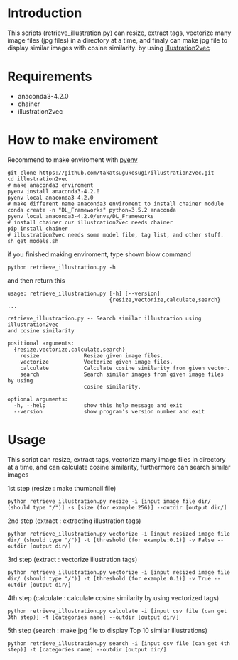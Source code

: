 # Introduction

This scripts (retrieve_illustration.py) can resize, extract tags, vectorize many image files (jpg files) in a directory at a time,
and finaly can make jpg file to display similar images with cosine similarity.
by using [illustration2vec](https://github.com/rezoo/illustration2vec)

# Requirements

* anaconda3-4.2.0
* chainer
* illustration2vec

# How to make enviroment
Recommend to make enviroment with [pyenv](https://github.com/pyenv/pyenv)

```
git clone https://github.com/takatsugukosugi/illustration2vec.git
cd illustration2vec
# make anaconda3 enviroment
pyenv install anaconda3-4.2.0
pyenv local anaconda3-4.2.0
# make different name anaconda3 enviroment to install chainer module
conda create -n "DL_Frameworks" python=3.5.2 anaconda
pyenv local anaconda3-4.2.0/envs/DL_Frameworks
# install chainer cuz illustration2vec needs chainer
pip install chainer
# illustration2vec needs some model file, tag list, and other stuff.
sh get_models.sh
```
if you finished making enviroment, type shown blow command
```
python retrieve_illustration.py -h

```

and then return this

```
usage: retrieve_illustration.py [-h] [--version]
                                {resize,vectorize,calculate,search} ...

retrieve_illustration.py -- Search similar illustration using illustration2vec
and cosine similarity

positional arguments:
  {resize,vectorize,calculate,search}
    resize              Resize given image files.
    vectorize           Vectorize given image files.
    calculate           Calculate cosine similarity from given vector.
    search              Search similar images from given image files by using
                        cosine similarity.

optional arguments:
  -h, --help            show this help message and exit
  --version             show program's version number and exit
```
# Usage

This script can resize, extract tags, vectorize many image files in directory at a time, 
and can calculate cosine similarity, furthermore can search similar images

1st step (resize : make thumbnail file)

```
python retrieve_illustration.py resize -i [input image file dir/ (should type "/")] -s [size (for example:256)] --outdir [output dir/]
```

2nd step (extract : extracting illustration tags)

```
python retrieve_illustration.py vectorize -i [input resized image file dir/ (should type "/")] -t [threshold (for example:0.1)] -v False --outdir [output dir/]
```

3rd step (extract : vectorize illustration tags)

```
python retrieve_illustration.py vectorize -i [input resized image file dir/ (should type "/")] -t [threshold (for example:0.1)] -v True --outdir [output dir/]
```

4th step (calculate : calculate cosine similarity by using vectorized tags)

```
python retrieve_illustration.py calculate -i [input csv file (can get 3th step)] -t [categories name] --outdir [output dir/]
```

5th step (search : make jpg file to display Top 10 similar illustrations)

```
python retrieve_illustration.py search -i [input csv file (can get 4th step)] -t [categories name] --outdir [output dir/]
```

